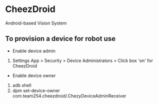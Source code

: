 # CheezDroid
Android-based Vision System


## To provision a device for robot use
* Enable device admin
1. Settings App > Security > Device Administrators > Click box 'on' for CheezDroid

* Enable device owner
1. adb shell
2. dpm set-device-owner com.team254.cheezdroid/.ChezyDeviceAdminReceiver
